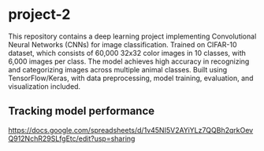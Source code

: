 # project-2
This repository contains a deep learning project implementing Convolutional Neural Networks (CNNs) for image classification. Trained on CIFAR-10 dataset, which consists of 60,000 32x32 color images in 10 classes, with 6,000 images per class. The model achieves high accuracy in recognizing and categorizing images across multiple animal classes. Built using TensorFlow/Keras, with data preprocessing, model training, evaluation, and visualization included.
## Tracking model performance
https://docs.google.com/spreadsheets/d/1v45NI5V2AYiYLz7QQBh2qrkOevQ912NchR29SLfgEtc/edit?usp=sharing